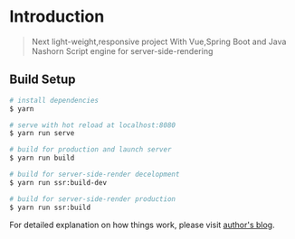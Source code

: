 # Introduction      

> Next light-weight,responsive project With Vue,Spring Boot and Java Nashorn Script engine for server-side-rendering

## Build Setup

``` bash
# install dependencies
$ yarn

# serve with hot reload at localhost:8080
$ yarn run serve

# build for production and launch server
$ yarn run build

# build for server-side-render decelopment
$ yarn run ssr:build-dev

# build for server-side-render production
$ yarn run ssr:build
```

For detailed explanation on how things work, please visit [author's blog](https://www.terwergreen.com).